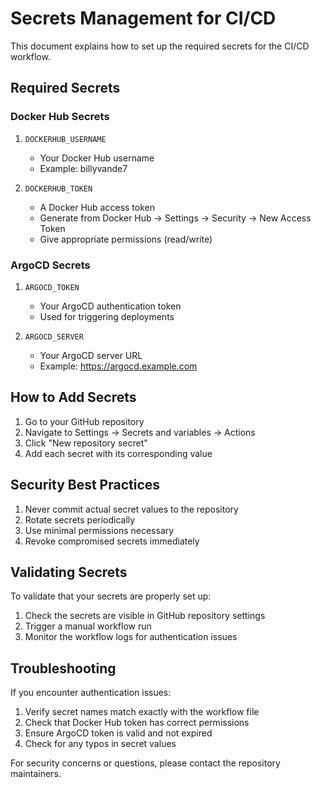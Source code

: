 # Secrets Management for CI/CD

This document explains how to set up the required secrets for the CI/CD workflow.

## Required Secrets

### Docker Hub Secrets
1. `DOCKERHUB_USERNAME`
   - Your Docker Hub username
   - Example: billyvande7

2. `DOCKERHUB_TOKEN`
   - A Docker Hub access token
   - Generate from Docker Hub -> Settings -> Security -> New Access Token
   - Give appropriate permissions (read/write)

### ArgoCD Secrets
1. `ARGOCD_TOKEN`
   - Your ArgoCD authentication token
   - Used for triggering deployments

2. `ARGOCD_SERVER`
   - Your ArgoCD server URL
   - Example: https://argocd.example.com

## How to Add Secrets

1. Go to your GitHub repository
2. Navigate to Settings -> Secrets and variables -> Actions
3. Click "New repository secret"
4. Add each secret with its corresponding value

## Security Best Practices

1. Never commit actual secret values to the repository
2. Rotate secrets periodically
3. Use minimal permissions necessary
4. Revoke compromised secrets immediately

## Validating Secrets

To validate that your secrets are properly set up:

1. Check the secrets are visible in GitHub repository settings
2. Trigger a manual workflow run
3. Monitor the workflow logs for authentication issues

## Troubleshooting

If you encounter authentication issues:

1. Verify secret names match exactly with the workflow file
2. Check that Docker Hub token has correct permissions
3. Ensure ArgoCD token is valid and not expired
4. Check for any typos in secret values

For security concerns or questions, please contact the repository maintainers. 